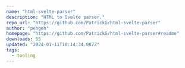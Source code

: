 ```yaml
---
name: "html-svelte-parser"
description: "HTML to Svelte parser."
repo_url: "https://github.com/PatrickG/html-svelte-parser"
author: "pehgeh"
homepage: "https://github.com/PatrickG/html-svelte-parser#readme"
downloads: 55
updated: "2024-01-11T10:14:34.087Z"
tags: 
  - tooling
---
```

